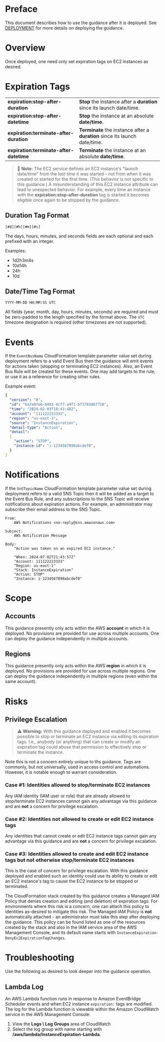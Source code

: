 # Preface

This document describes how to use the guidance after it is deployed. See [DEPLOYMENT](DEPLOYMENT.md) for more details
on deploying the guidance.

# Overview

Once deployed, one need only set expiration tags on EC2 instances as desired.

# Expiration Tags

|                                         |                                                                             |
|-----------------------------------------|-----------------------------------------------------------------------------|
| **expiration:stop-after-duration**      | **Stop** the instance after a **duration** since its launch date/time.      |
| **expiration:stop-after-datetime**      | **Stop** the instance at an absolute **date/time**.                         |
| **expiration:terminate-after-duration** | **Terminate** the instance after a **duration** since its launch date/time. |
| **expiration:terminate-after-datetime** | **Terminate** the instance at an absolute **date/time**.                    |

> :memo: **Note:** The EC2 service defines an EC2 instance's "launch date/time" from the *last time* it was started -
> not from when it was created or started for the first time. (This behavior is not specific to this guidance.)
> A misunderstanding of this EC2 instance attribute can lead to unexpected behavior. For example, every time
> an instance with the **expiration:stop-after-duration** tag is started it becomes eligible once again to be stopped by
> the guidance.

## Duration Tag Format

`[#d][#h][#m][#s]`

The days, hours, minutes, and seconds fields are each optional and each prefixed with an integer.

Examples:

* 1d2h3m4s
* 10d14h
* 24h
* 10d

## Date/Time Tag Format

`YYYY-MM-DD HH:MM:SS UTC`

All fields (year, month, day, hours, minutes, seconds) are required and must be zero-padded to the length specified
by the format above. The `UTC` timezone designation is required (other timezones are not supported).

# Events

If the `EventBusName` CloudFormation template parameter value set during deployment refers to a valid Event Bus then
the guidance will emit events for actions taken (stopping or terminating EC2 instances). Also, an Event
Bus Rule will be created for these events. One may add targets to the rule, or use it as a reference for creating other
rules.

Example event:

```yaml
{
  "version": "0",
  "id": "6a7e8feb-b491-4cf7-a9f1-bf3703467718",
  "time": "2024-02-03T18:43:48Z",
  "account": "111122223333",
  "region": "us-east-1",
  "source": "InstanceExpiration",
  "detail-type": "Action",
  "detail":
  {
    "action": "STOP",
    "instance-id": "i-1234567890abcdef0",
  } 
}
```

# Notifications

If the `SnSTopicName` CloudFormation template parameter value set during deployment refers to a valid SNS Topic then
it will be added as a target to the Event Bus Rule, and any subscriptions to the SNS Topic will receive notifications
about expiration actions. For example, an administrator may subscribe their email address to the SNS Topic.

```
From:
    AWS Notifications <no-reply@sns.amazonaws.com>
	
Subject:
    AWS Notification Message
	
Body:
    "Action was taken on an expired EC2 instance."
		
    "When: 2024-07-02T21:43:57Z"
    "Account: 111122223333"
    "Region: us-east-1"
    "Stack: InstanceExpiration"
    "Action: STOP"
    "Instance: i-1234567890abcdef0"
```

# Scope

## Accounts

This guidance presently only acts within the AWS **account** in which it is deployed. No provisions are provided for use
across multiple accounts. One can deploy the guidance independently in multiple accounts.

## Regions

This guidance presently only acts within the AWS **region** in which it is deployed. No provisions are provided for use
across multiple regions. One can deploy the guidance independently in multiple regions (even within the same account).

# Risks

## Privilege Escalation

> :warning: **Warning:** With this guidance deployed and enabled it becomes possible to stop or terminate an EC2
> instance via editing its expiration tags. I.e., anybody (or anything) that can create or modify an expiration tag
> could abuse that permission to effectively stop or terminate the instance.

Note this is not a concern entirely unique to ths guidance. Tags are commonly, but not universally, used in access
control and automations. However, it is notable enough to warrant consideration.

### Case #1: Identities allowed to stop/terminate EC2 instances

Any IAM identity (IAM user or role) that are already allowed to stop/terminate EC2 instances cannot gain any advantage
via this guidance and are **not** a concern for privilege escalation.

### Case #2: Identities not allowed to create or edit EC2 instance tags

Any identities that cannot create or edit EC2 instance tags cannot gain any advantage via this guidance and are **not**
a concern for privilege escalation.

### Case #3: Identities allowed to create and edit EC2 instance tags but not otherwise stop/terminate EC2 instances

This is the case of concern for privilege escalation. With this guidance deployed and enabled such an identity could use
its ability to create or edit an EC2 instance's tag to cause the EC2 instance to be stopped or terminated.

The CloudFormation stack created by this guidance creates a Managed IAM Policy that denies creation and editing (and
deletion) of expiration tags. For environments where this risk is a concern, one can attach this policy to identities
as-desired to mitigate this risk. The Managed IAM Policy is **not** automatically attached - an administrator must take
this step after deploying the guidance. This policy can be found listed as one of the resources created by the stack and
also in the IAM service area of the AWS Management Console, and its default name starts with
`InstanceExpiration-DenyEc2ExpirationTagChanges`.

# Troubleshooting

Use the following as desired to look deeper into the guidance operation.

## Lambda Log

An AWS Lambda function runs in response to Amazon EventBridge Scheduler events and when EC2 instance `expiration:` tags
are modified. The log for the Lambda function is viewable within the Amazon CloudWatch service in the AWS Management
Console:

1. View the **Logs \ Log Groups** area of CloudWatch
2. Select the log group with name starting with **/aws/lambda/InstanceExpiration-Lambda**.